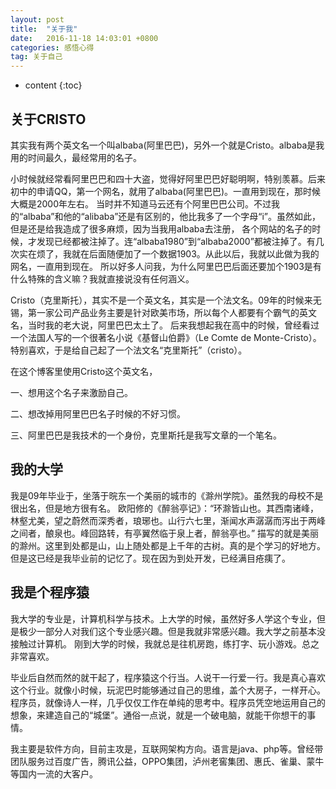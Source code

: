 ```yaml
---
layout: post
title:  "关于我"
date:   2016-11-18 14:03:01 +0800
categories: 感悟心得
tag: 关于自己
---
```


* content
{:toc}

关于CRISTO
------------
其实我有两个英文名一个叫albaba(阿里巴巴)，另外一个就是Cristo。albaba是我用的时间最久，最经常用的名子。

小时候就经常看阿里巴巴和四十大盗，觉得好阿里巴巴好聪明啊，特别羡慕。后来初中的申请QQ，第一个网名，就用了albaba(阿里巴巴)。一直用到现在，那时候大概是2000年左右。
当时并不知道马云还有个阿里巴巴公司。不过我的“albaba”和他的“alibaba”还是有区别的，他比我多了一个字母“i”。虽然如此，但是还是给我造成了很多麻烦，因为当我用albaba去注册，
各个网站的名子的时候，才发现已经都被注掉了。连“albaba1980”到“albaba2000”都被注掉了。有几次实在烦了，我就在后面随便加了一个数据1903。从此以后，我就以此做为我的网名，一直用到现在。
所以好多人问我，为什么阿里巴巴后面还要加个1903是有什么特殊的含义嘛？我就直接说没有任何涵义。

Cristo（克里斯托），其实不是一个英文名，其实是一个法文名。09年的时候来无锡，第一家公司产品业务主要是针对欧美市场，所以每个人都要有个霸气的英文名，当时我的老大说，阿里巴巴太土了。
后来我想起我在高中的时候，曾经看过一个法国人写的一个很著名小说《基督山伯爵》（Le Comte de Monte-Cristo）。特别喜欢，于是给自己起了一个法文名“克里斯托”（cristo）。

在这个博客里使用Cristo这个英文名，

一、想用这个名子来激励自己。 

二、想改掉用阿里巴巴名子时候的不好习惯。 

三、阿里巴巴是我技术的一个身份，克里斯托是我写文章的一个笔名。


我的大学
------------
我是09年毕业于，坐落于晥东一个美丽的城市的《滁州学院》。虽然我的母校不是很出名，但是地方很有名。
欧阳修的《醉翁亭记》：“环滁皆山也。其西南诸峰，林壑尤美，望之蔚然而深秀者，琅琊也。山行六七里，渐闻水声潺潺而泻出于两峰之间者，酿泉也。峰回路转，有亭翼然临于泉上者，醉翁亭也。”
描写的就是美丽的滁州。这里到处都是山，山上随处都是上千年的古树。真的是个学习的好地方。
但是这已经是我毕业前的记忆了。现在因为到处开发，已经满目疮痍了。

我是个程序猿
------------
我大学的专业是，计算机科学与技术。上大学的时候，虽然好多人学这个专业，但是极少一部分人对我们这个专业感兴趣。但是我就非常感兴趣。我大学之前基本没接触过计算机。
刚到大学的时候，我就总是往机房跑，练打字、玩小游戏。总之非常喜欢。

毕业后自然而然的就干起了，程序猿这个行当。人说干一行爱一行。我是真心喜欢这个行业。就像小时候，玩泥巴时能够通过自己的思维，盖个大房子，一样开心。
程序员，就像诗人一样，几乎仅仅工作在单纯的思考中。程序员凭空地运用自己的想象，来建造自己的“城堡”。通俗一点说，就是一个破电脑，就能干你想干的事情。

我主要是软件方向，目前主攻是，互联网架构方向。语言是java、php等。曾经带团队服务过百度广告，腾讯公益，OPPO集团，泸州老窖集团、惠氏、雀巢、蒙牛等国内一流的大客户。


